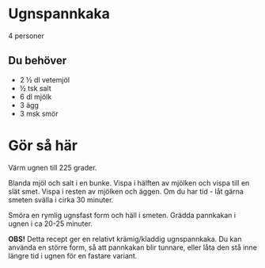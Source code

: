 # Ugnspannkaka

4 personer

## Du behöver

* 2 ½ dl vetemjöl
* ½ tsk salt
* 6 dl mjölk
* 3 ägg
* 3 msk smör

# Gör så här

Värm ugnen till 225 grader.

Blanda mjöl och salt i en bunke. Vispa i hälften av mjölken och vispa till en slät smet. Vispa i resten av mjölken och äggen. Om du har tid - låt gärna smeten svälla i cirka 30 minuter.

Smöra en rymlig ugnsfast form och häll i smeten. Grädda pannkakan i ugnen i ca 20-25 minuter.

**OBS!** Detta recept ger en relativt krämig/kladdig ugnspannkaka. Du kan använda en större form, så att pannkakan blir tunnare, eller låta den stå inne längre tid i ugnen för en fastare variant.
